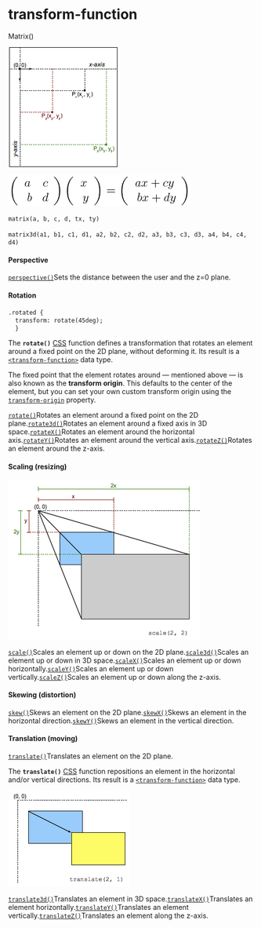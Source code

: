 # transform-function

Matrix\(\)

![](../.gitbook/assets/image%20%2860%29.png)

![](../.gitbook/assets/image%20%2865%29.png)

```text
matrix(a, b, c, d, tx, ty)

matrix3d(a1, b1, c1, d1, a2, b2, c2, d2, a3, b3, c3, d3, a4, b4, c4, d4)
```

#### Perspective <a id="Perspective"></a>

[`perspective()`](https://developer.mozilla.org/en-US/docs/Web/CSS/transform-function/perspective)Sets the distance between the user and the z=0 plane.

#### Rotation <a id="Rotation"></a>



```text
.rotated {
  transform: rotate(45deg); 
  }
```

The **`rotate()`** [CSS](https://developer.mozilla.org/en-US/docs/Web/CSS) function defines a transformation that rotates an element around a fixed point on the 2D plane, without deforming it. Its result is a [`<transform-function>`](https://developer.mozilla.org/en-US/docs/Web/CSS/transform-function) data type.

The fixed point that the element rotates around — mentioned above — is also known as the **transform origin**. This defaults to the center of the element, but you can set your own custom transform origin using the [`transform-origin`](https://developer.mozilla.org/en-US/docs/Web/CSS/transform-origin) property.

[`rotate()`](https://developer.mozilla.org/en-US/docs/Web/CSS/transform-function/rotate)Rotates an element around a fixed point on the 2D plane.[`rotate3d()`](https://developer.mozilla.org/en-US/docs/Web/CSS/transform-function/rotate3d)Rotates an element around a fixed axis in 3D space.[`rotateX()`](https://developer.mozilla.org/en-US/docs/Web/CSS/transform-function/rotateX)Rotates an element around the horizontal axis.[`rotateY()`](https://developer.mozilla.org/en-US/docs/Web/CSS/transform-function/rotateY)Rotates an element around the vertical axis.[`rotateZ()`](https://developer.mozilla.org/en-US/docs/Web/CSS/transform-function/rotateZ)Rotates an element around the z-axis.

#### Scaling \(resizing\) <a id="Scaling_resizing"></a>

![](../.gitbook/assets/image%20%2864%29.png)

[`scale()`](https://developer.mozilla.org/en-US/docs/Web/CSS/transform-function/scale)Scales an element up or down on the 2D plane.[`scale3d()`](https://developer.mozilla.org/en-US/docs/Web/CSS/transform-function/scale3d)Scales an element up or down in 3D space.[`scaleX()`](https://developer.mozilla.org/en-US/docs/Web/CSS/transform-function/scaleX)Scales an element up or down horizontally.[`scaleY()`](https://developer.mozilla.org/en-US/docs/Web/CSS/transform-function/scaleY)Scales an element up or down vertically.[`scaleZ()`](https://developer.mozilla.org/en-US/docs/Web/CSS/transform-function/scaleZ)Scales an element up or down along the z-axis.

#### Skewing \(distortion\) <a id="Skewing_distortion"></a>

[`skew()`](https://developer.mozilla.org/en-US/docs/Web/CSS/transform-function/skew)Skews an element on the 2D plane.[`skewX()`](https://developer.mozilla.org/en-US/docs/Web/CSS/transform-function/skewX)Skews an element in the horizontal direction.[`skewY()`](https://developer.mozilla.org/en-US/docs/Web/CSS/transform-function/skewY)Skews an element in the vertical direction.

#### Translation \(moving\) <a id="Translation_moving"></a>

[`translate()`](https://developer.mozilla.org/en-US/docs/Web/CSS/transform-function/translate)Translates an element on the 2D plane.

The **`translate()`** [CSS](https://developer.mozilla.org/en-US/docs/Web/CSS) function repositions an element in the horizontal and/or vertical directions. Its result is a [`<transform-function>`](https://developer.mozilla.org/en-US/docs/Web/CSS/transform-function) data type.

![](../.gitbook/assets/image%20%2870%29.png)

[`translate3d()`](https://developer.mozilla.org/en-US/docs/Web/CSS/transform-function/translate3d)Translates an element in 3D space.[`translateX()`](https://developer.mozilla.org/en-US/docs/Web/CSS/transform-function/translateX)Translates an element horizontally.[`translateY()`](https://developer.mozilla.org/en-US/docs/Web/CSS/transform-function/translateY)Translates an element vertically.[`translateZ()`](https://developer.mozilla.org/en-US/docs/Web/CSS/transform-function/translateZ)Translates an element along the z-axis.

